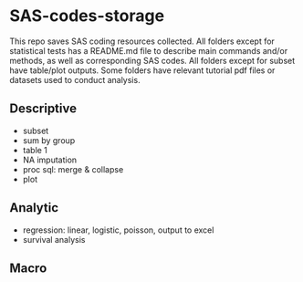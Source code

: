 # SAS-codes-storage
This repo saves SAS coding resources collected. All folders except for statistical tests has a README.md file to describe main commands and/or methods, as well as corresponding SAS codes. All folders except for subset have table/plot outputs. Some folders have relevant tutorial pdf files or datasets used to conduct analysis. 

## Descriptive
* subset
* sum by group
* table 1
* NA imputation
* proc sql: merge & collapse
* plot

## Analytic
* regression: linear, logistic, poisson, output to excel
* survival analysis

## Macro
